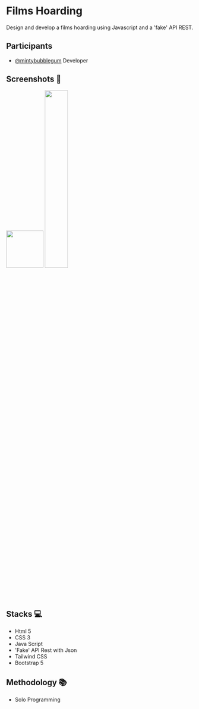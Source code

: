 # Films Hoarding
Design and develop a films hoarding using Javascript and a 'fake' API REST.

## Participants

- [@mintybubblegum](https://github.com/mintybubblegum) Developer

## Screenshots 📸

<img src="/img/desktop/figma-mobile-game.PNG" width="100">
<img src="/img/desktop/figma-desktop-gameover.PNG" width="35%">

## Stacks 💻

- Html 5
- CSS 3
- Java Script
- 'Fake' API Rest with Json
- Tailwind CSS
- Bootstrap 5

## Methodology 📚

- Solo Programming

